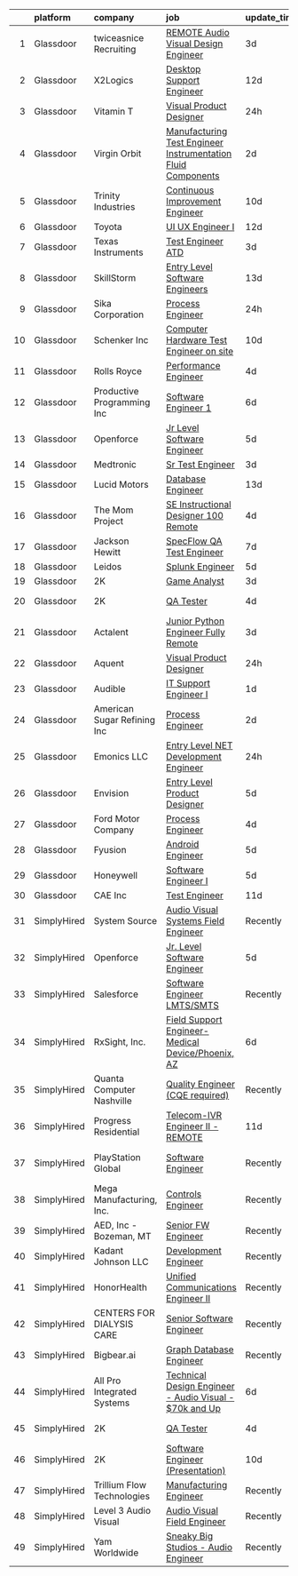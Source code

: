 

|    | platform    | company                      | job                                                                                                                                                                                                                                                                                                                                                                                                                                                                                                                                                                                                                                                                                                                                                                                                                                                                                                                                                                                                                                                                                                                                                                                                                                                                                                                                                              | update_time   | location                 |
|---:|:------------|:-----------------------------|:-----------------------------------------------------------------------------------------------------------------------------------------------------------------------------------------------------------------------------------------------------------------------------------------------------------------------------------------------------------------------------------------------------------------------------------------------------------------------------------------------------------------------------------------------------------------------------------------------------------------------------------------------------------------------------------------------------------------------------------------------------------------------------------------------------------------------------------------------------------------------------------------------------------------------------------------------------------------------------------------------------------------------------------------------------------------------------------------------------------------------------------------------------------------------------------------------------------------------------------------------------------------------------------------------------------------------------------------------------------------|:--------------|:-------------------------|
|  1 | Glassdoor   | twiceasnice Recruiting       | [ REMOTE  Audio Visual Design Engineer](https://www.glassdoor.com/partner/jobListing.htm?pos=102&ao=1110586&s=58&guid=0000018118ea07c28c12a815bd211166&src=GD_JOB_AD&t=SR&vt=w&ea=1&cs=1_35d63dc2&cb=1653980399980&jobListingId=1007899209938&cpc=723ADC3DFE402989&jrtk=3-0-1g4cek1vhr0qc801-1g4cek200q078800-9baf2892833d36ba--6NYlbfkN0AIiLXtwtv0BDns9BiY4ItblantFozdL6jLmLxNvS8mvjuxisTwqC5eoInPftE3YAWPTzNveZ-7vb5xryCP4rrkzFDLVbwS8yPw_Kq6B3Jn87wh7icIWp2aIZj6eXoijT_3S7WYCp7s4ZiZOttVFW4y69OR_-sDm09JkMu6Zr3hjF2UVUhWftqCHmm0n1pjp8AjCi4eDbA_TAPCe8gZVG7yK45nyuOJjYR6rx8CWZmwsJvfBFOUh_jcXRAT89JoUypBsCVL5mpeV4DigHsRgjtDICL5GXTRLrI05o4flXTAGTlm3CBUmjuSF62v_jZFqOcvTgor9PjU3czix5HG9m-9TgNx6mKGMHtQVH8S-5Unf5DqdzvOpy0J3VJD9fI9f0qlBFbkbb6WyzCTF-UJ89EO8-Qw_Tuqer1XLUbqnZrshxtmYBIrxVbcESVohJgmqtXmB3JnZqqwBVvCXkyb2dLGeao_kGVURNohNjwX1blKV38XLhszD7Pv2JCSpCDo9PvRpIzJJnX_CmGAIqfODD9XI6x_09yqlzo%3D)                                                                                                                                                                                                                                                                                                                                                                                                                                                   | 3d            | Orlando, FL              |
|  2 | Glassdoor   | X2Logics                     | [Desktop Support Engineer](https://www.glassdoor.com/partner/jobListing.htm?pos=128&ao=1136043&s=58&guid=0000018118ea07c28c12a815bd211166&src=GD_JOB_AD&t=SR&vt=w&ea=1&cs=1_71afc00d&cb=1653980399983&jobListingId=1007873569733&jrtk=3-0-1g4cek1vhr0qc801-1g4cek200q078800-98dfe47582cb7085-)                                                                                                                                                                                                                                                                                                                                                                                                                                                                                                                                                                                                                                                                                                                                                                                                                                                                                                                                                                                                                                                                   | 12d           | Rockville, MD            |
|  3 | Glassdoor   | Vitamin T                    | [Visual Product Designer](https://www.glassdoor.com/partner/jobListing.htm?pos=107&ao=1110586&s=58&guid=0000018118ea07c28c12a815bd211166&src=GD_JOB_AD&t=SR&vt=w&cs=1_298c1cc2&cb=1653980399980&jobListingId=1007904302103&cpc=3BA4CE39D5B5DEF5&jrtk=3-0-1g4cek1vhr0qc801-1g4cek200q078800-27ddbfe7e807b39e--6NYlbfkN0DMrcEu7yrtATojKJA7cEzGQ3FdRGWLh0CZQInL4ECGI6k5tN82kdM0cJmh4vC7GghxkYkDWuJDlra0qiOr03qLMq30RDzfyU3he76-7vaewUXXvQeHVyBHnTtZwb0jTduesbRPBrUxI_wQnSdmN1sJQrjpEAchQuJwOFM5BljqmB9hQkUBk8sASdH-2WyJmfQuN0aXQkB7AswmcZaV188SXnjhGKhJtZIv1rOBMFOvR_uPGRzgnw-GzDpTno7EZE-_d32WZFnGSOzwX7L-MqulgoYrL-usz8hyswJfCL2RIkEocN2hGcktkdTk-OAkHA3AWZkd9C5RCelQ75V9GbLq2MFHhlojpngEpCW9n9m-xSv3XR144fk_IT1klynlYbRu3vBfnhQN8pBeCgH5awR0FfekYX8vPXEf1kK_axAYbcflppO8bcgBXiSvb3x53PVP5W6IbvTBJQ%3D%3D)                                                                                                                                                                                                                                                                                                                                                                                                                                                                                                                                                        | 24h           | New York, NY             |
|  4 | Glassdoor   | Virgin Orbit                 | [Manufacturing Test Engineer  Instrumentation   Fluid Components](https://www.glassdoor.com/partner/jobListing.htm?pos=122&ao=1136043&s=58&guid=0000018118ea07c28c12a815bd211166&src=GD_JOB_AD&t=SR&vt=w&cs=1_cc2a8156&cb=1653980399982&jobListingId=1007899857892&jrtk=3-0-1g4cek1vhr0qc801-1g4cek200q078800-d37bcff19603c5ce-)                                                                                                                                                                                                                                                                                                                                                                                                                                                                                                                                                                                                                                                                                                                                                                                                                                                                                                                                                                                                                                 | 2d            | Long Beach, CA           |
|  5 | Glassdoor   | Trinity Industries           | [Continuous Improvement Engineer](https://www.glassdoor.com/partner/jobListing.htm?pos=116&ao=1136043&s=58&guid=0000018118ea07c28c12a815bd211166&src=GD_JOB_AD&t=SR&vt=w&cs=1_1aa76160&cb=1653980399981&jobListingId=1007880061299&jrtk=3-0-1g4cek1vhr0qc801-1g4cek200q078800-03c9d41caa82e980-)                                                                                                                                                                                                                                                                                                                                                                                                                                                                                                                                                                                                                                                                                                                                                                                                                                                                                                                                                                                                                                                                 | 10d           | Longview, TX             |
|  6 | Glassdoor   | Toyota                       | [UI UX Engineer I](https://www.glassdoor.com/partner/jobListing.htm?pos=117&ao=1136043&s=58&guid=0000018118ea07c28c12a815bd211166&src=GD_JOB_AD&t=SR&vt=w&cs=1_8cc6ac4e&cb=1653980399981&jobListingId=1007873584971&jrtk=3-0-1g4cek1vhr0qc801-1g4cek200q078800-9d3f972a76d415fa-)                                                                                                                                                                                                                                                                                                                                                                                                                                                                                                                                                                                                                                                                                                                                                                                                                                                                                                                                                                                                                                                                                | 12d           | Plano, TX                |
|  7 | Glassdoor   | Texas Instruments            | [Test Engineer  ATD ](https://www.glassdoor.com/partner/jobListing.htm?pos=124&ao=1136043&s=58&guid=0000018118ea07c28c12a815bd211166&src=GD_JOB_AD&t=SR&vt=w&cs=1_4da5c26b&cb=1653980399982&jobListingId=1007897562488&jrtk=3-0-1g4cek1vhr0qc801-1g4cek200q078800-d6793b3493402aa6-)                                                                                                                                                                                                                                                                                                                                                                                                                                                                                                                                                                                                                                                                                                                                                                                                                                                                                                                                                                                                                                                                             | 3d            | Dallas, TX               |
|  8 | Glassdoor   | SkillStorm                   | [Entry Level Software Engineers](https://www.glassdoor.com/partner/jobListing.htm?pos=106&ao=1110586&s=58&guid=0000018118ea07c28c12a815bd211166&src=GD_JOB_AD&t=SR&vt=w&cs=1_cfbad456&cb=1653980399980&jobListingId=1007869858273&cpc=C891152315FA1AD8&jrtk=3-0-1g4cek1vhr0qc801-1g4cek200q078800-9bebf92df9f67994--6NYlbfkN0Akpfp8SSZMfZN38QizqqtbOT4j-2RsCLW69coMAbJ8KeOV6UMqJ5G-Gj1iYxpv9ts4QSn-haq5lrMFw0h-kVCgn8VJRYbZJNkBl7G7mivXZo6204Lxw9Xut6JXiCplVxRkdNarMgcvUyN94VXTTjQJSfrrWFg346uhRCnIxBXL7o3McVfSd9MSAsXGWQhTtBs9hpESIXsXZUPoJOdMnF233T5iN8cmjWPCGCccI76fh1PYTWR4I57BW4kJo9mteC6fMLduBzW6DInuheL1CPCMy1ZAljDs8n7OE25AeIIdHA8LPj_6XCDFe4WxISypc0PziabBKtsvil9EL4qYRMW3t6fllKmPPRV014Ztex_LDd5N2cDU3Q4ZzniO7OM11h7TIjrgBc_ssYVInPrFftDYM3Rx3ejp2uptOJIVijBhjM9b9ZgqIUj4CuYITX45_LvW27J8ps3XTRK5ZefihDCnGypSowHBDeaxnavRVC591uNBTWPc4UU-37iXlI2nio5ZklS1FSKbpm38cKtCKd6yTC-VpDGdvbZfz-vK_4alqN_Lx_S4wR0Qi-7lPSk0J6c%3D)                                                                                                                                                                                                                                                                                                                                                                                                                               | 13d           | Houston, TX              |
|  9 | Glassdoor   | Sika Corporation             | [Process Engineer](https://www.glassdoor.com/partner/jobListing.htm?pos=118&ao=1136043&s=58&guid=0000018118ea07c28c12a815bd211166&src=GD_JOB_AD&t=SR&vt=w&cs=1_a7af7036&cb=1653980399982&jobListingId=1007903346757&jrtk=3-0-1g4cek1vhr0qc801-1g4cek200q078800-0bcc2e5c4642c7e2-)                                                                                                                                                                                                                                                                                                                                                                                                                                                                                                                                                                                                                                                                                                                                                                                                                                                                                                                                                                                                                                                                                | 24h           | Fernley, NV              |
| 10 | Glassdoor   | Schenker  Inc                | [Computer Hardware Test Engineer  on site ](https://www.glassdoor.com/partner/jobListing.htm?pos=103&ao=1110586&s=58&guid=0000018118ea07c28c12a815bd211166&src=GD_JOB_AD&t=SR&vt=w&cs=1_5e998b05&cb=1653980399980&jobListingId=1007880230473&cpc=8795CF9063CD573D&jrtk=3-0-1g4cek1vhr0qc801-1g4cek200q078800-ff2f4b370c7b5ecb--6NYlbfkN0B6bGuHxMuFRa-TiDql1Qc0l1D5LUwm8p7mZiJHj2vdFgOX1e6k2xpztKXoJiSRBhRfTnP8djMFG0OnQgHUgUuD2pUMsWFnHFgcjMy9SKjGTyc5yMPY7r5w-Tji9P6KR4oepICSV32fNwgKNfx5X-vMtrJfd0x_8N8E1Wr60fcgx_e-JQvsOaKmN2MJX1feE_0EwHe7G08xeqahcC4gS9O18oBJt6J0lHWBpR1RXlmZF7DraEQDjUEhkSi_gncn_Q2aSWxpYpYdJ6bu3zXUrIF1X_8x3-H2xfvhMdSYnoadxJUROHboSwDmxEK9O-kE2vDwphW6taoOV2fWlll07-TyufXbHFOZJGcy66S7Y6KgJndePClKVVRoJ9Zd0ruAOxKR1lO3v8tBDFv97m_t5tIU8oWs4Vl670rsJSOZWZCAz4yK_h3Bl1dI2iq2703q3DPMjZPmkl7s5isGCLpb5XpLhyeLlnGW0z5MUaKPxl74Tnlxr-JZbCCK8SE692no7MxYquWDbgGbVZQZKBOpXntnAPZEraBv6f2t4y6iH_040veVezSBOGV7la647GaCL2I%3D)                                                                                                                                                                                                                                                                                                                                                                                                                    | 10d           | Houston, TX              |
| 11 | Glassdoor   | Rolls Royce                  | [Performance Engineer](https://www.glassdoor.com/partner/jobListing.htm?pos=114&ao=1136043&s=58&guid=0000018118ea07c28c12a815bd211166&src=GD_JOB_AD&t=SR&vt=w&cs=1_75ad4bc0&cb=1653980399981&jobListingId=1007894500755&jrtk=3-0-1g4cek1vhr0qc801-1g4cek200q078800-71adec27b7f8fa9e-)                                                                                                                                                                                                                                                                                                                                                                                                                                                                                                                                                                                                                                                                                                                                                                                                                                                                                                                                                                                                                                                                            | 4d            | Indianapolis, IN         |
| 12 | Glassdoor   | Productive Programming Inc   | [Software Engineer 1](https://www.glassdoor.com/partner/jobListing.htm?pos=105&ao=1110586&s=58&guid=0000018118ea07c28c12a815bd211166&src=GD_JOB_AD&t=SR&vt=w&ea=1&cs=1_f9a51a05&cb=1653980399980&jobListingId=1007889225862&cpc=AC285F3A3ECA6BB0&jrtk=3-0-1g4cek1vhr0qc801-1g4cek200q078800-3e6ec9e510cc5545--6NYlbfkN0BOJEqitTkz2ORszheDZpfyFMhGGmMcA7we2WTH0xFkSBCvrGcwMcjdfK9uvPi0OxKq5JiwW8SB19vep7Gp-YkGYCUxUavrXVPnyQ-rXrjQmgvVqTS3OIVcZXYk0oV7tSCzKoP6fqPYz-wq-v7SFoTWGSYfOA8gEbCg2LDG0bAIDgE5M9HtYLPhVLgwyLVJWO9zP1z0KIxA8UZf-VX4b2DQmnqQUiCAoZbkRuS-hx7N0MEMssiqVfLG9kFGb0SCKaQ7uDw0nNPLZkPMg5FWu-YvsuvaU_XOqFkSU0Q01VKgrlbfQwqi-We3SkoNyczlBUfXRn9C-g2dCIvmmsajqdwFOKkx3yYfAN4YCpgsLRYHryJWdnZNccmDPG2cHUkHCEXU02kP_B_n7ea6U9MnkKCyC3HIxyBO7Ax2XYvKBfe1lHZJ2Lm00I8PuDAa3olWRCBis6-LJu1KktYB6ovxJ2avMWtXpm_anapd6r6AWpXAKd-4oynV2d5hZLBn0ZS5bmg%3D)                                                                                                                                                                                                                                                                                                                                                                                                                                                                                                     | 6d            | Remote                   |
| 13 | Glassdoor   | Openforce                    | [Jr  Level Software Engineer](https://www.glassdoor.com/partner/jobListing.htm?pos=126&ao=1136043&s=58&guid=0000018118ea07c28c12a815bd211166&src=GD_JOB_AD&t=SR&vt=w&ea=1&cs=1_f03fda35&cb=1653980399983&jobListingId=1007892676413&jrtk=3-0-1g4cek1vhr0qc801-1g4cek200q078800-5ea7827f34cce930-)                                                                                                                                                                                                                                                                                                                                                                                                                                                                                                                                                                                                                                                                                                                                                                                                                                                                                                                                                                                                                                                                | 5d            | Remote                   |
| 14 | Glassdoor   | Medtronic                    | [Sr Test Engineer](https://www.glassdoor.com/partner/jobListing.htm?pos=112&ao=1136043&s=58&guid=0000018118ea07c28c12a815bd211166&src=GD_JOB_AD&t=SR&vt=w&cs=1_2a6c365f&cb=1653980399981&jobListingId=1007899649571&jrtk=3-0-1g4cek1vhr0qc801-1g4cek200q078800-303874adf893cef4-)                                                                                                                                                                                                                                                                                                                                                                                                                                                                                                                                                                                                                                                                                                                                                                                                                                                                                                                                                                                                                                                                                | 3d            | Rice, MN                 |
| 15 | Glassdoor   | Lucid Motors                 | [Database Engineer](https://www.glassdoor.com/partner/jobListing.htm?pos=121&ao=1136043&s=58&guid=0000018118ea07c28c12a815bd211166&src=GD_JOB_AD&t=SR&vt=w&cs=1_3c1110e6&cb=1653980399982&jobListingId=1007870582760&jrtk=3-0-1g4cek1vhr0qc801-1g4cek200q078800-4df07c89914549a6-)                                                                                                                                                                                                                                                                                                                                                                                                                                                                                                                                                                                                                                                                                                                                                                                                                                                                                                                                                                                                                                                                               | 13d           | Newark, CA               |
| 16 | Glassdoor   | The Mom Project              | [SE Instructional Designer  100  Remote ](https://www.glassdoor.com/partner/jobListing.htm?pos=110&ao=1110586&s=58&guid=0000018118ea07c28c12a815bd211166&src=GD_JOB_AD&t=SR&vt=w&cs=1_edd6f694&cb=1653980399981&jobListingId=1007895516807&cpc=9908D8D4413DBB8A&jrtk=3-0-1g4cek1vhr0qc801-1g4cek200q078800-50173e1119afbbb4--6NYlbfkN0BDp_epf89aHDQhKpPegNJQ_ldQpEFZQsM9OcONMGxWx6pU56EKHF58QjVdAUvn2gUZNkPqlyfXKd8zzqIBNFIrY2Thx5tIDW2Mdia1CGonWdT_FOZlgqpiJoK2JiLeNSA6eR3LgImjfKFFyEFKT674QInKgvSn56mAHBhWJLqMQBRhue2v3WGTFra9hl7pdwI0k60321-O-yVQ24UbGBPMvPSTiXQmCD7VuLkHVjasHcGLDSzrCwWbk3TGuZI5Ebd8lrplAXK5hvDIrZYbTcWAbMJaZspxZf8DQzcCp5nNUhdo_qY92gDqj0Ts3ZtjGIscmwrITPy3f-dOavFPaOoXBpZXud9WW5ofcKvgdemitI6tljc7FqBDDEN5oJVllux9P8du_H5jltMdFTk93CTOiS-S00zWvc1gWn2tm14mjX85sRxJfPeaeOvndx1_9om-gR6z1AaIQ6Mzm2pNWOVKfh9Q8jpT2pcHut34P3-zz3RCf8WR8YuIDwIyWlLMOcGWksHGZGkfiCW_svdWdyi9E1a11eWzSFSDpsWD9qwZTGj5ksCbMLqD7BupV4_kLQI%3D)                                                                                                                                                                                                                                                                                                                                                                                                                      | 4d            | Remote                   |
| 17 | Glassdoor   | Jackson Hewitt               | [SpecFlow QA Test Engineer](https://www.glassdoor.com/partner/jobListing.htm?pos=115&ao=1136043&s=58&guid=0000018118ea07c28c12a815bd211166&src=GD_JOB_AD&t=SR&vt=w&ea=1&cs=1_46f637ab&cb=1653980399981&jobListingId=1007886899463&jrtk=3-0-1g4cek1vhr0qc801-1g4cek200q078800-4cf1ef618157d879-)                                                                                                                                                                                                                                                                                                                                                                                                                                                                                                                                                                                                                                                                                                                                                                                                                                                                                                                                                                                                                                                                  | 7d            | Remote                   |
| 18 | Glassdoor   | Leidos                       | [Splunk Engineer](https://www.glassdoor.com/partner/jobListing.htm?pos=123&ao=1136043&s=58&guid=0000018118ea07c28c12a815bd211166&src=GD_JOB_AD&t=SR&vt=w&cs=1_34a612cf&cb=1653980399982&jobListingId=1007892829313&jrtk=3-0-1g4cek1vhr0qc801-1g4cek200q078800-8e7f6c917423606b-)                                                                                                                                                                                                                                                                                                                                                                                                                                                                                                                                                                                                                                                                                                                                                                                                                                                                                                                                                                                                                                                                                 | 5d            | Ashburn, VA              |
| 19 | Glassdoor   | 2K                           | [Game Analyst](https://www.glassdoor.com/partner/jobListing.htm?pos=130&ao=1136043&s=58&guid=0000018118ea07c28c12a815bd211166&src=GD_JOB_AD&t=SR&vt=w&ea=1&cs=1_ec0e3925&cb=1653980399983&jobListingId=1007899337628&jrtk=3-0-1g4cek1vhr0qc801-1g4cek200q078800-d29d547a8c3b3f7d-)                                                                                                                                                                                                                                                                                                                                                                                                                                                                                                                                                                                                                                                                                                                                                                                                                                                                                                                                                                                                                                                                               | 3d            | Novato, CA               |
| 20 | Glassdoor   | 2K                           | [QA Tester](https://www.glassdoor.com/partner/jobListing.htm?pos=119&ao=1136043&s=58&guid=0000018118ea07c28c12a815bd211166&src=GD_JOB_AD&t=SR&vt=w&ea=1&cs=1_eee37604&cb=1653980399982&jobListingId=1007895550599&jrtk=3-0-1g4cek1vhr0qc801-1g4cek200q078800-bfbc07f528e70640-)                                                                                                                                                                                                                                                                                                                                                                                                                                                                                                                                                                                                                                                                                                                                                                                                                                                                                                                                                                                                                                                                                  | 4d            | Moorpark, CA             |
| 21 | Glassdoor   | Actalent                     | [Junior Python Engineer   Fully Remote](https://www.glassdoor.com/partner/jobListing.htm?pos=109&ao=1110586&s=58&guid=0000018118ea07c28c12a815bd211166&src=GD_JOB_AD&t=SR&vt=w&ea=1&cs=1_740ffb24&cb=1653980399981&jobListingId=1007899410499&cpc=654405A9B1E0A9F5&jrtk=3-0-1g4cek1vhr0qc801-1g4cek200q078800-42737bb0323edcca--6NYlbfkN0ChYVx_I3yfZ_JDY3EFoivtqvi_stwnZ_kRt8Dowt_l_d1ydueao4NE-oUleRJ4yhiUWNHAderUdw71n0JGaw8lU7VWLDAVrdlGBHTjNmiLULv91jOijITvgxlLRDeYAKyyxylfB6hXJH2cwcUcdWWB0WprvUOB-aJFrZYGKnmQR32Frz8DGYo0B8Knz3jaGVFcGZtHMfeoa49zTJaBb7JM0QRUyAttXQ-9yeOlmLXsWNLcQiYQ6NzGV8tICclSIRFdB_3aslt4OjkmW1bViTZtdldPXX4yHD2kBi12YdgsJMuNMyZQpCeoPi4LTZdeB_5STMIhFGrCW2LUhv4_12hVQs2lvl0lO6CFfxY1QCe97EKBfppHON1hd-h-WX3lwvnr64vKRyBQKu4cJBqqK1ElwHlv_lwt6SU9XvZ-JCxZfKpxdpPgGHYfFcYnjFryormjsxspcr5fUPlNBkJron5Xix3rp9hHBXZVAG8MeproVm9ZRMuDNwxAUci2GlMuUEyvLstjhPIEykmnIbW0AANulrXAgi9CKVGjOvJF57zjil_z8QHeHjXrEj6fyKTa94L5YGTtNv6-CE3HOpw5St6VNBPPo8IyNaGNQxlgUiXI2EJYRRHnJIDOexZ3rAQpUHK64LGEHQSb6L7sjY0uLg8_TVHFJUBhUo1c-7pxl3T3Bj-QCmFoVnt-WE_9RtTlb61W_oZN-x2DOlX9QZXgjizrzP0nKSCRHtJ_r-Lt20bDAYcHQrWYY27-9zjZDJJLM2TZuJkEZMzlvbCw0sjXTFstpI2VpTT_E5pXEyWxWkduuuTr5AFYMxdrQpn3ZltR-0oyTPLg_VQzAhde92sdZ5DESH9lG7JERVQSBA9iAu0nm5BMiWELLFn5cwRpWBcykLMU-UFN8neX-aP8WmQxxu-WINzErypwulu9Ykr1CMvoYFV3i79pk7NncDC1FTDag6nGmot8yaADk5PDy0QKK8yf) | 3d            | Durham, NC               |
| 22 | Glassdoor   | Aquent                       | [Visual Product Designer](https://www.glassdoor.com/partner/jobListing.htm?pos=108&ao=1110586&s=58&guid=0000018118ea07c28c12a815bd211166&src=GD_JOB_AD&t=SR&vt=w&cs=1_a5abc7cb&cb=1653980399981&jobListingId=1007904361035&cpc=334ABAF5D42DC775&jrtk=3-0-1g4cek1vhr0qc801-1g4cek200q078800-341401190a17b02f--6NYlbfkN0DMrcEu7yrtATojKJA7cEzGQ3FdRGWLh0CZQInL4ECGI9gD0Wolx9R2v-Aex0-GK05aw9RU-KCTK7DenLxQITrJcdG2dFVdxA05tBD16dtam_U0znaR7mx0A7IjMDVFuA6DXeIO7I1SyjrRH3zO6hFPmisGK-HOE2vGKSRQ37jX7z0z3uhQPlzfkzxTOLOLf5CfO1fhk16Vu4wCAz7k_cHUDqmOpN-kf97sBlOMrIIoh5iX-wE6xxqh2NGwf2TFMYmx-VaLN4jr8E30sWTxZVj7P7IuWG3CPiC5BtY7dwzv-RExnfcfBMB-55G-h7mdtDhlr87huELOchwc8ZYKn7YSHo7ZNvCrXPwTwZAff1OtDkWCahbapZ3g3KoOKG3uR1Xl2rUZo7j2lpJJl2JCufFZoYdE_mCAfyS6Zxq7dErV2XeIP6HGSaYDwoGb1tp1XXcxlW9DMj7-Vw%3D%3D)                                                                                                                                                                                                                                                                                                                                                                                                                                                                                                                                                        | 24h           | New York, NY             |
| 23 | Glassdoor   | Audible                      | [IT Support Engineer I](https://www.glassdoor.com/partner/jobListing.htm?pos=101&ao=1110586&s=58&guid=0000018118ea07c28c12a815bd211166&src=GD_JOB_AD&t=SR&vt=w&cs=1_ee460b39&cb=1653980399979&jobListingId=1007901705025&cpc=C891152315FA1AD8&jrtk=3-0-1g4cek1vhr0qc801-1g4cek200q078800-14f9b4abd83b040d--6NYlbfkN0Bdd4o5uokT9skMYzkzH2dUVVc_sjS2wyLHOFjCY0bjoWlY3EBfcPTk1JugYgQlrlJ_HjuWtKQK892RWb-_T-7SF7NMf0kJ9DKkNsKNUISiy840bqQn7vzf3DPy9Sgjb7ZZ0LqxUffsN2mzZ7c0hNNXrwIf-fRHRNAQUBKbmt3vlfyJBfntCsLsIi-u80jNhy7kB8fXu6CspkE0WrFRxnZHrYplzRdHtfPBepidoeDHTEzHOSjqlAKBMWb0g8RAwnTTiJd-NFNUPT0UHlBcTgMQqvs1oBSllzUUiLKa2rT98e3vA4IO8mTQTGaRSq3gXJW3xlPjZukUTZaTeg-MGAeJnAM1wjJ9ZsLcP6tSvEFGT8tg4J8xC6WBZB1k23z8ZfWl33UoIN0JyUpgGq-wE4JoRGkkxqxYu7ZBhhTqhqqDph6uyq5MTnBHJ_CPzl_7Lvs%3D)                                                                                                                                                                                                                                                                                                                                                                                                                                                                                                                                                                        | 1d            | Newark, NJ               |
| 24 | Glassdoor   | American Sugar Refining  Inc | [Process Engineer](https://www.glassdoor.com/partner/jobListing.htm?pos=129&ao=1136043&s=58&guid=0000018118ea07c28c12a815bd211166&src=GD_JOB_AD&t=SR&vt=w&cs=1_954d4afd&cb=1653980399983&jobListingId=1007900225209&jrtk=3-0-1g4cek1vhr0qc801-1g4cek200q078800-b412428f630e0f5e-)                                                                                                                                                                                                                                                                                                                                                                                                                                                                                                                                                                                                                                                                                                                                                                                                                                                                                                                                                                                                                                                                                | 2d            | Yonkers, NY              |
| 25 | Glassdoor   | Emonics LLC                  | [Entry Level  NET Development Engineer](https://www.glassdoor.com/partner/jobListing.htm?pos=111&ao=1136043&s=58&guid=0000018118ea07c28c12a815bd211166&src=GD_JOB_AD&t=SR&vt=w&ea=1&cs=1_7b616905&cb=1653980399981&jobListingId=1007904246386&jrtk=3-0-1g4cek1vhr0qc801-1g4cek200q078800-a803c4275bc65798-)                                                                                                                                                                                                                                                                                                                                                                                                                                                                                                                                                                                                                                                                                                                                                                                                                                                                                                                                                                                                                                                      | 24h           | Remote                   |
| 26 | Glassdoor   | Envision                     | [Entry Level Product Designer](https://www.glassdoor.com/partner/jobListing.htm?pos=104&ao=1110586&s=58&guid=0000018118ea07c28c12a815bd211166&src=GD_JOB_AD&t=SR&vt=w&ea=1&cs=1_a61ea107&cb=1653980399980&jobListingId=1007893229123&cpc=F41FEAB56D215062&jrtk=3-0-1g4cek1vhr0qc801-1g4cek200q078800-c56869bb14745ad4--6NYlbfkN0A13XXEAKoVsy1UjAxA2tJa37vkRdGHJdX4gYp8IY3tTmYzW1bJSme2hYNNXIkltTZQQJw6-meN5gz5t2ngsE8I1_WnsQYxr0Ds22rAkL0SNmUu-DAB8vfpLE82XEWKELeRxsbP1dauWQyS6nYPcJ7BSA0_od1qy-I58ZY2HsPDVwQqdsCDdu7OGjLVKC0OMrn-rBLuw1v9CX50WYrEGOyeKGq4KM3MVjN-9Uec5-bwVZiUGRK15Jn-UUDaQXEy8LqZDJ4J9AmWWkrGiLZeWqF-jnBzHcf14PKcGr1nm3Itey7A1C0yDzdMBD90AU1cfuoYDpoYBWGf75oI3GWiMXkARnRI42uYqTv0pQxYh-zml9JdqwMAcy4cpN9gD5ufzhW9dCM69-jQMuqVWcHDXUX_M4G2KxZDPkYtgAIdRTK0rvvG_SoHOddIGjC4QzVP0KGWToGaGKDEbiMUCV602ruGEv1pUU5AB6Rke4eALNudSEhrnS4P9VOTiN78fyPq3FpVrB_Gcc5wo4XUP6r_NqAI8eRrJ_WYpiwulV6n5V2b4LnCb0PPlDSxHTh5FYGbuYcCf5SeNsjnKA%3D%3D)                                                                                                                                                                                                                                                                                                                                                                                                              | 5d            | Remote                   |
| 27 | Glassdoor   | Ford Motor Company           | [Process Engineer](https://www.glassdoor.com/partner/jobListing.htm?pos=113&ao=1136043&s=58&guid=0000018118ea07c28c12a815bd211166&src=GD_JOB_AD&t=SR&vt=w&cs=1_217c0a1d&cb=1653980399981&jobListingId=1007896118875&jrtk=3-0-1g4cek1vhr0qc801-1g4cek200q078800-e46342f8e574ff36-)                                                                                                                                                                                                                                                                                                                                                                                                                                                                                                                                                                                                                                                                                                                                                                                                                                                                                                                                                                                                                                                                                | 4d            | Sterling Heights, MI     |
| 28 | Glassdoor   | Fyusion                      | [Android Engineer](https://www.glassdoor.com/partner/jobListing.htm?pos=120&ao=1136043&s=58&guid=0000018118ea07c28c12a815bd211166&src=GD_JOB_AD&t=SR&vt=w&ea=1&cs=1_b633637a&cb=1653980399982&jobListingId=1007892674079&jrtk=3-0-1g4cek1vhr0qc801-1g4cek200q078800-a49d69905b538f83-)                                                                                                                                                                                                                                                                                                                                                                                                                                                                                                                                                                                                                                                                                                                                                                                                                                                                                                                                                                                                                                                                           | 5d            | Remote                   |
| 29 | Glassdoor   | Honeywell                    | [Software Engineer I](https://www.glassdoor.com/partner/jobListing.htm?pos=127&ao=1136043&s=58&guid=0000018118ea07c28c12a815bd211166&src=GD_JOB_AD&t=SR&vt=w&cs=1_6e38d825&cb=1653980399983&jobListingId=1007892362014&jrtk=3-0-1g4cek1vhr0qc801-1g4cek200q078800-e1829ef8846d847b-)                                                                                                                                                                                                                                                                                                                                                                                                                                                                                                                                                                                                                                                                                                                                                                                                                                                                                                                                                                                                                                                                             | 5d            | Kansas City, MO          |
| 30 | Glassdoor   | CAE Inc                      | [Test Engineer](https://www.glassdoor.com/partner/jobListing.htm?pos=125&ao=1136043&s=58&guid=0000018118ea07c28c12a815bd211166&src=GD_JOB_AD&t=SR&vt=w&cs=1_0f889cb2&cb=1653980399983&jobListingId=1007877110457&jrtk=3-0-1g4cek1vhr0qc801-1g4cek200q078800-7b692e9e6cf95e37-)                                                                                                                                                                                                                                                                                                                                                                                                                                                                                                                                                                                                                                                                                                                                                                                                                                                                                                                                                                                                                                                                                   | 11d           | Kirtland, NM             |
| 31 | SimplyHired | System Source                | [Audio Visual Systems Field Engineer](https://www.simplyhired.com/job/xVBqUv_Jb7WJWKXZWvKMDvPPRs-yjpNF3jAs9pIqje1SIoBa9tk9Yw?q=visual+engineer)                                                                                                                                                                                                                                                                                                                                                                                                                                                                                                                                                                                                                                                                                                                                                                                                                                                                                                                                                                                                                                                                                                                                                                                                                  | Recently      | Hunt Valley, MD          |
| 32 | SimplyHired | Openforce                    | [Jr. Level Software Engineer](https://www.simplyhired.com/job/81ue40I6Sua_SGtQ86g5Gu29s0SZZtw2wGRo1nXeSbZovbO12ChmTg?q=visual+engineer)                                                                                                                                                                                                                                                                                                                                                                                                                                                                                                                                                                                                                                                                                                                                                                                                                                                                                                                                                                                                                                                                                                                                                                                                                          | 5d            | Remote                   |
| 33 | SimplyHired | Salesforce                   | [Software Engineer LMTS/SMTS](https://www.simplyhired.com/job/z-UX9oP6gYyyYChCwFgDhid4BdNxW1-KTaWqPt34tKQiyVdqEmvLsg?q=visual+engineer)                                                                                                                                                                                                                                                                                                                                                                                                                                                                                                                                                                                                                                                                                                                                                                                                                                                                                                                                                                                                                                                                                                                                                                                                                          | Recently      | Remote +1 location       |
| 34 | SimplyHired | RxSight, Inc.                | [Field Support Engineer-Medical Device/Phoenix, AZ](https://www.simplyhired.com/job/cuAudEwqpbVm6cZYR0WZlTikTpMgnGn4eLbWb9RoWOYv0NyvI0fiqw?q=visual+engineer)                                                                                                                                                                                                                                                                                                                                                                                                                                                                                                                                                                                                                                                                                                                                                                                                                                                                                                                                                                                                                                                                                                                                                                                                    | 6d            | Phoenix, AZ +5 locations |
| 35 | SimplyHired | Quanta Computer Nashville    | [Quality Engineer (CQE required)](https://www.simplyhired.com/job/S8klNPkje49Jj5Ff4ZGFULfeOlEPuLxqFi5rb0wVx3_Uvm36apN5dQ?q=visual+engineer)                                                                                                                                                                                                                                                                                                                                                                                                                                                                                                                                                                                                                                                                                                                                                                                                                                                                                                                                                                                                                                                                                                                                                                                                                      | Recently      | La Vergne, TN            |
| 36 | SimplyHired | Progress Residential         | [Telecom-IVR Engineer II - REMOTE](https://www.simplyhired.com/job/l9uObR_whE-VcyWIDQTsY-cAF4BEsotvJ597bU7oZ7zJ2Ri2uxRROQ?q=visual+engineer)                                                                                                                                                                                                                                                                                                                                                                                                                                                                                                                                                                                                                                                                                                                                                                                                                                                                                                                                                                                                                                                                                                                                                                                                                     | 11d           | Scottsdale, AZ           |
| 37 | SimplyHired | PlayStation Global           | [Software Engineer](https://www.simplyhired.com/job/_RpRHKgpRwptz93hiPYQSTRGcOX90cAvKKiA5cEGummv_vRoI8wveA?q=visual+engineer)                                                                                                                                                                                                                                                                                                                                                                                                                                                                                                                                                                                                                                                                                                                                                                                                                                                                                                                                                                                                                                                                                                                                                                                                                                    | Recently      | San Francisco, CA        |
| 38 | SimplyHired | Mega Manufacturing, Inc.     | [Controls Engineer](https://www.simplyhired.com/job/A-PuLvSL_MSX4LQRH98oIWQQrXj2TQ7eGS_jFvpYgV-Fy8o4GRfiNw?q=visual+engineer)                                                                                                                                                                                                                                                                                                                                                                                                                                                                                                                                                                                                                                                                                                                                                                                                                                                                                                                                                                                                                                                                                                                                                                                                                                    | Recently      | Rockford, IL             |
| 39 | SimplyHired | AED, Inc - Bozeman, MT       | [Senior FW Engineer](https://www.simplyhired.com/job/zINmUZXgScoXXgS_gyiF3t60esMGL8VWIM8nJ8Kv2CvxPHXAK-fHew?q=visual+engineer)                                                                                                                                                                                                                                                                                                                                                                                                                                                                                                                                                                                                                                                                                                                                                                                                                                                                                                                                                                                                                                                                                                                                                                                                                                   | Recently      | Bozeman, MT              |
| 40 | SimplyHired | Kadant Johnson LLC           | [Development Engineer](https://www.simplyhired.com/job/u3Ys_FwoHE1s8tFLkjkkSW0leTPdBUmvg33NrvfzPohHEper7TkexQ?q=visual+engineer)                                                                                                                                                                                                                                                                                                                                                                                                                                                                                                                                                                                                                                                                                                                                                                                                                                                                                                                                                                                                                                                                                                                                                                                                                                 | Recently      | Three Rivers, MI         |
| 41 | SimplyHired | HonorHealth                  | [Unified Communications Engineer II](https://www.simplyhired.com/job/6UUi_F2m_uypsC2eKosbCVsSdQlQNcz44Xaz5o8Exr05HTUHhS907w?q=visual+engineer)                                                                                                                                                                                                                                                                                                                                                                                                                                                                                                                                                                                                                                                                                                                                                                                                                                                                                                                                                                                                                                                                                                                                                                                                                   | Recently      | Phoenix, AZ              |
| 42 | SimplyHired | CENTERS FOR DIALYSIS CARE    | [Senior Software Engineer](https://www.simplyhired.com/job/y0LRikt26gcrdlKbMHj4yXLTPsrWX0hvLWDiJmjMdFW7eRwVAqHuww?q=visual+engineer)                                                                                                                                                                                                                                                                                                                                                                                                                                                                                                                                                                                                                                                                                                                                                                                                                                                                                                                                                                                                                                                                                                                                                                                                                             | Recently      | Shaker Heights, OH       |
| 43 | SimplyHired | Bigbear.ai                   | [Graph Database Engineer](https://www.simplyhired.com/job/Rk35BSXj2hm3t17Q1KUoRs6CmlfmNpU3OrXuaOSPzfbeU7DmfjeSyQ?q=visual+engineer)                                                                                                                                                                                                                                                                                                                                                                                                                                                                                                                                                                                                                                                                                                                                                                                                                                                                                                                                                                                                                                                                                                                                                                                                                              | Recently      | Reston, VA               |
| 44 | SimplyHired | All Pro Integrated Systems   | [Technical Design Engineer - Audio Visual - $70k and Up](https://www.simplyhired.com/job/mNeJwNq1aT3417dVeUunPNVWCkwyPGpRBmwS3cLb0ryx4luUooIUOw?q=visual+engineer)                                                                                                                                                                                                                                                                                                                                                                                                                                                                                                                                                                                                                                                                                                                                                                                                                                                                                                                                                                                                                                                                                                                                                                                               | 6d            | Remote                   |
| 45 | SimplyHired | 2K                           | [QA Tester](https://www.simplyhired.com/job/4CKntm8ETZS9SC3V-0Q39Wmbh1k-cTFt5act1mOvbUqMRPBuJIH6jQ?q=visual+engineer)                                                                                                                                                                                                                                                                                                                                                                                                                                                                                                                                                                                                                                                                                                                                                                                                                                                                                                                                                                                                                                                                                                                                                                                                                                            | 4d            | Moorpark, CA             |
| 46 | SimplyHired | 2K                           | [Software Engineer (Presentation)](https://www.simplyhired.com/job/Joefz2PCybSzw6dwpo1DWviRA6kqtM6E8IyBRbtKpIlvEUhJfVj0YQ?q=visual+engineer)                                                                                                                                                                                                                                                                                                                                                                                                                                                                                                                                                                                                                                                                                                                                                                                                                                                                                                                                                                                                                                                                                                                                                                                                                     | 10d           | Novato, CA               |
| 47 | SimplyHired | Trillium Flow Technologies   | [Manufacturing Engineer](https://www.simplyhired.com/job/R5OumYuk9WNefwGpQyCL7SXOKM9CE_p0gDtG8T--6feNE51vCLdT2Q?q=visual+engineer)                                                                                                                                                                                                                                                                                                                                                                                                                                                                                                                                                                                                                                                                                                                                                                                                                                                                                                                                                                                                                                                                                                                                                                                                                               | Recently      | Fresno, CA               |
| 48 | SimplyHired | Level 3 Audio Visual         | [Audio Visual Field Engineer](https://www.simplyhired.com/job/XSoMR5E50QDfGKJ3rqKMooQatBZAD9tnJ-4crSG0GO-yXkf4Iedsww?q=visual+engineer)                                                                                                                                                                                                                                                                                                                                                                                                                                                                                                                                                                                                                                                                                                                                                                                                                                                                                                                                                                                                                                                                                                                                                                                                                          | Recently      | Mesa, AZ                 |
| 49 | SimplyHired | Yam Worldwide                | [Sneaky Big Studios - Audio Engineer](https://www.simplyhired.com/job/6pSMa4GzoOKTbJZ7YXeEW8_9sAGc9pw5hedAVXG_pKkRulK-cpaerQ?q=visual+engineer)                                                                                                                                                                                                                                                                                                                                                                                                                                                                                                                                                                                                                                                                                                                                                                                                                                                                                                                                                                                                                                                                                                                                                                                                                  | Recently      | Scottsdale, AZ           |